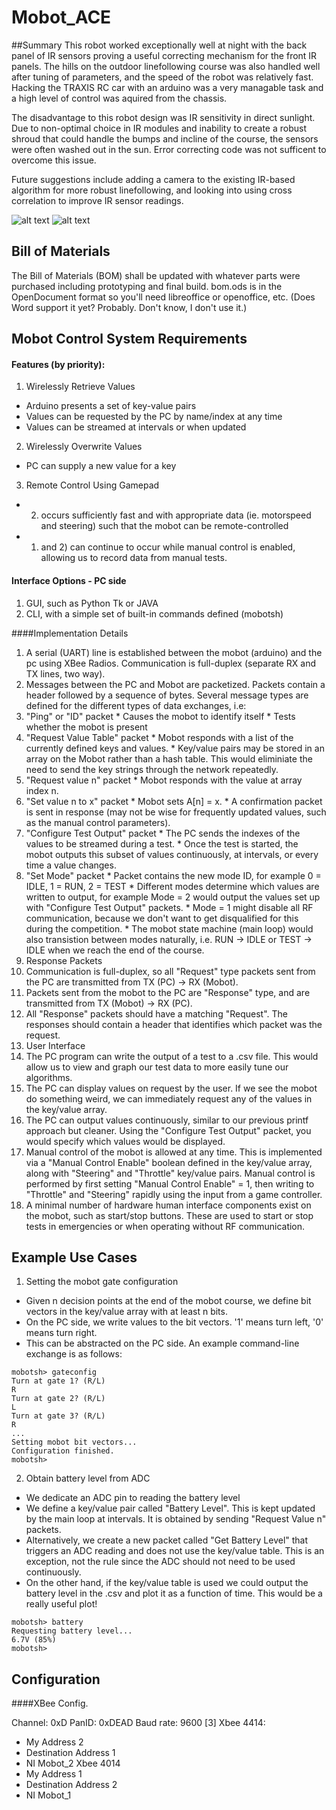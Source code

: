 # Mobot_ACE

##Summary
This robot worked exceptionally well at night with the back panel of IR sensors proving a useful correcting mechanism for the front IR panels. The hills on the outdoor linefollowing course was also handled well after tuning of parameters, and the speed of the robot was relatively fast. Hacking the TRAXIS RC car with an arduino was a very managable task and a high level of control was aquired from the chassis. 

The disadvantage to this robot design was IR sensitivity in direct sunlight. Due to non-optimal choice in IR modules and inability to create a robust shroud that could handle the bumps and incline of the course, the sensors were often washed out in the sun. Error correcting code was not sufficent to overcome this issue. 

Future suggestions include adding a camera to the existing IR-based algorithm for more robust linefollowing, and looking into using cross correlation to improve IR sensor readings. 

![alt text](https://github.com/AnandKapadia/Mobot_ACE/mobot1.jpg)
![alt text](https://github.com/AnandKapadia/Mobot_ACE/mobot2.jpg)


## Bill of Materials

The Bill of Materials (BOM) shall be updated with whatever parts
were purchased including prototyping and final build. bom.ods is
in the OpenDocument format so you'll need libreoffice or openoffice,
etc. (Does Word support it yet? Probably. Don't know, I don't use it.) 

## Mobot Control System Requirements

#### Features (by priority):

1. Wirelessly Retrieve Values
  * Arduino presents a set of key-value pairs
  * Values can be requested by the PC by name/index at any time
  * Values can be streamed at intervals or when updated

2. Wirelessly Overwrite Values
  * PC can supply a new value for a key

3. Remote Control Using Gamepad
  * 2) occurs sufficiently fast and with appropriate data 
  (ie. motorspeed and steering) such that the mobot can be remote-controlled
  * 1) and 2) can continue to occur while manual control is enabled,
  allowing us to record data from manual tests. 

#### Interface Options - PC side

1. GUI, such as Python Tk or JAVA
2. CLI, with a simple set of built-in commands defined (mobotsh)

####Implementation Details

1. A serial (UART) line is established between the mobot (arduino) and the pc using XBee Radios.
Communication is full-duplex (separate RX and TX lines, two way).
2. Messages between the PC and Mobot are packetized. Packets contain a header followed by a sequence of bytes. Several message types are defined for the different types of data exchanges, i.e:
  1. "Ping" or "ID" packet
    * Causes the mobot to identify itself 
    * Tests whether the mobot is present
  2. "Request Value Table" packet
    * Mobot responds with a list of the currently defined keys and values.
    * Key/value pairs may be stored in an array on the Mobot rather than a hash table. This would eliminiate the need to send the key strings through the network repeatedly.
  3. "Request value n" packet
    * Mobot responds with the value at array index n.
  4. "Set value n to x" packet
    * Mobot sets A[n] = x.
    * A confirmation packet is sent in response (may not be wise for frequently updated values, such as the manual control parameters).
  5. "Configure Test Output" packet
    * The PC sends the indexes of the values to be streamed during a test.
    * Once the test is started, the mobot outputs this subset of values
  continuously, at intervals, or every time a value changes.
  6. "Set Mode" packet
    * Packet contains the new mode ID, for example
    0 = IDLE, 1 = RUN, 2 = TEST
    * Different modes determine which values are written to output,
    for example Mode = 2 would output the values set up with
    "Configure Test Output" packets.
    * Mode = 1 might disable all RF communication, because we
    don't want to get disqualified for this during the competition.
    * The mobot state machine (main loop) would also transistion between
    modes naturally, i.e. RUN -> IDLE or TEST -> IDLE when we reach the end
    of the course.
3. Response Packets
  1. Communication is full-duplex, so all "Request" type packets sent from
  the PC are transmitted from TX (PC) -> RX (Mobot).
  2. Packets sent from the mobot to the PC are "Response" type, and are
  transmitted from TX (Mobot) -> RX (PC).
  3. All "Response" packets should have a matching "Request". The responses
  should contain a header that identifies which packet was the request.
4. User Interface
  1. The PC program can write the output of a test to a .csv file. This
  would allow us to view and graph our test data to more easily tune our
  algorithms.
  2. The PC can display values on request by the user. If we see the mobot
  do something weird, we can immediately request any of the values in the
  key/value array.
  3. The PC can output values continuously, similar to our previous printf
  approach but cleaner. Using the "Configure Test Output" packet, you would
  specify which values would be displayed.
  4. Manual control of the mobot is allowed at any time. This is implemented
  via a "Manual Control Enable" boolean defined in the key/value array, along
  with "Steering" and "Throttle" key/value pairs. Manual control is performed
  by first setting "Manual Control Enable" = 1, then writing to "Throttle" and
  "Steering" rapidly using the input from a game controller.
  5. A minimal number of hardware human interface components exist on the mobot,
  such as start/stop buttons. These are used to start or stop tests in emergencies
  or when operating without RF communication.
   

## Example Use Cases

1. Setting the mobot gate configuration
 * Given n decision points at the end of the mobot course,
 we define bit vectors in the key/value array with at least n bits.
 * On the PC side, we write values to the bit vectors. '1' means turn left,
 '0' means turn right.
 * This can be abstracted on the PC side. An example command-line exchange is as follows:

 ```
mobotsh> gateconfig
Turn at gate 1? (R/L)
R
Turn at gate 2? (R/L)
L
Turn at gate 3? (R/L)
R
...
Setting mobot bit vectors...
Configuration finished.
mobotsh>
```

2. Obtain battery level from ADC
 * We dedicate an ADC pin to reading the battery level
 * We define a key/value pair called "Battery Level". This is kept updated by the
 main loop at intervals. It is obtained by sending "Request Value n" packets.
 * Alternatively, we create a new packet called "Get Battery Level" that triggers
 an ADC reading and does not use the key/value table. This is an exception, not the rule
 since the ADC should not need to be used continuously.
 * On the other hand, if the key/value table is used we could output the battery level in the .csv and plot it as a function of time. This would be a really useful plot!

```
mobotsh> battery
Requesting battery level...
6.7V (85%)
mobotsh>
```

## Configuration

####XBee Config.

Channel: 0xD
PanID: 0xDEAD
Baud rate: 9600 [3]
Xbee 4414: 
  * My Address 2
  * Destination Address 1
  * NI Mobot_2
Xbee 4014 
  * My Address 1
  * Destination Address 2
  * NI Mobot_1
  
